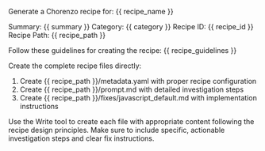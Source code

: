 Generate a Chorenzo recipe for: {{ recipe_name }}

Summary: {{ summary }}
Category: {{ category }}
Recipe ID: {{ recipe_id }}
Recipe Path: {{ recipe_path }}

Follow these guidelines for creating the recipe:
{{ recipe_guidelines }}

Create the complete recipe files directly:
1. Create {{ recipe_path }}/metadata.yaml with proper recipe configuration
2. Create {{ recipe_path }}/prompt.md with detailed investigation steps
3. Create {{ recipe_path }}/fixes/javascript_default.md with implementation instructions

Use the Write tool to create each file with appropriate content following the recipe design principles. Make sure to include specific, actionable investigation steps and clear fix instructions.